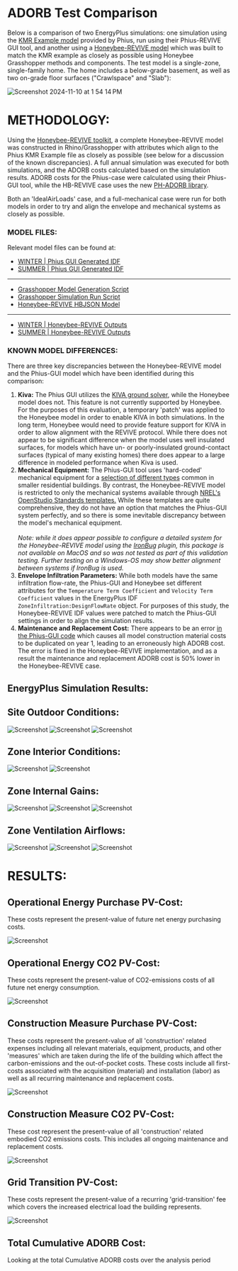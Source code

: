 # ADORB Test Comparison

Below is a comparison of two EnergyPlus simulations: one simulation using the [KMR Example model](https://github.com/Phius-ResearchComittee/REVIVE/releases/tag/v24.2.0) provided by Phius, run using their Phius-REVIVE GUI tool, and another using a [Honeybee-REVIVE model](https://github.com/PH-Tools/honeybee_REVIVE_grasshopper/blob/main/tests/phius_rv2024_model.hbjson) which was built to match the KMR example as closely as possible using Honeybee Grasshopper methods and components. The test model is a single-zone, single-family home. The home includes a below-grade basement, as well as two on-grade floor surfaces ("Crawlspace" and "Slab"):

![Screenshot 2024-11-10 at 1 54 14 PM](https://github.com/user-attachments/assets/16ee8959-04b4-4815-8975-660c6f56d87b)

# METHODOLOGY:
Using the [Honeybee-REVIVE toolkit](https://github.com/PH-Tools/honeybee_REVIVE_grasshopper/tree/main), a complete Honeybee-REVIVE model was constructed in Rhino/Grasshopper with attributes which align to the Phius KMR Example file as closely as possible (see below for a discussion of the known discrepancies). A full annual simulation was executed for both simulations, and the ADORB costs calculated based on the simulation results. ADORB costs for the Phius-case were calculated using their Phius-GUI tool, while the HB-REVIVE case uses the new [PH-ADORB library](https://github.com/PH-Tools/PH_ADORB).

Both an 'IdealAirLoads' case, and a full-mechanical case were run for both models in order to try and align the envelope and mechanical systems as closely as possible.


### MODEL FILES:
Relevant model files can be found at:
- [WINTER | Phius GUI Generated IDF](https://github.com/PH-Tools/honeybee_REVIVE_grasshopper/tree/main/tests/resilience/winter/phius_gui)
- [SUMMER | Phius GUI Generated IDF](https://github.com/PH-Tools/honeybee_REVIVE_grasshopper/tree/main/tests/resilience/summer/phius_gui)
- - - 
- [Grasshopper Model Generation Script](https://github.com/PH-Tools/honeybee_REVIVE_grasshopper/blob/main/tests/phius_rv2024_model.gh)
- [Grasshopper Simulation Run Script](https://github.com/PH-Tools/honeybee_REVIVE_grasshopper/blob/main/tests/phius_rv2024_simulate_resiliency.gh)
- [Honeybee-REVIVE HBJSON Model](https://github.com/PH-Tools/honeybee_REVIVE_grasshopper/blob/main/tests/phius_rv2024_model.hbjson)
- - - 
- [WINTER | Honeybee-REVIVE Outputs](https://github.com/PH-Tools/honeybee_REVIVE_grasshopper/tree/main/tests/resilience/winter/hbrv)
- [SUMMER | Honeybee-REVIVE Outputs](https://github.com/PH-Tools/honeybee_REVIVE_grasshopper/tree/main/tests/resilience/summer/hbrv)

### KNOWN MODEL DIFFERENCES:
There are three key discrepancies between the Honeybee-REVIVE model and the Phius-GUI model which have been identified during this comparison:
1. **Kiva:** The Phius GUI utilizes the [KIVA ground solver](https://kiva.readthedocs.io/en/stable/), while the Honeybee model does not. This feature is not currently supported by Honeybee. For the purposes of this evaluation, a temporary 'patch' was applied to the Honeybee model in order to enable KIVA in both simulations. In the long term, Honeybee would need to provide feature support for KIVA in order to allow alignment with the REVIVE protocol. While there does not appear to be significant difference when the model uses well insulated surfaces, for models which have un- or poorly-insulated ground-contact surfaces (typical of many existing homes) there does appear to a large difference in modeled performance when Kiva is used.
1. **Mechanical Equipment:** The Phius-GUI tool uses 'hard-coded' mechanical equipment for a [selection of different types](https://github.com/Phius-ResearchComittee/REVIVE/blob/5ddd9cc7f55639071ac35f9b1701c286b68b1ca6/REVIVE2024/hvac.py#L106) common in smaller residential buildings. By contrast, the Honeybee-REVIVE model is restricted to only the mechanical systems available through [NREL's OpenStudio Standards templates.](https://github.com/NREL/openstudio-standards) While these templates are quite comprehensive, they do not have an option that matches the Phius-GUI system perfectly, and so there is some inevitable discrepancy between the model's mechanical equipment. </br></br>
*Note: while it does appear possible to configure a detailed system for the Honeybee-REVIVE model using the [IronBug](https://github.com/MingboPeng/Ironbug) plugin, this package is not available on MacOS and so was not tested as part of this validation testing. Further testing on a Windows-OS may show better alignment between systems if IronBug is used.*
1. **Envelope Infiltration Parameters:** While both models have the same infiltration flow-rate, the Phius-GUI and Honeybee set different attributes for the `Temperature Term Coefficient` and `Velocity Term Coefficient` values in the EnergyPlus IDF `ZoneInfiltration:DesignFlowRate` object. For purposes of this study, the Honeybee-REVIVE IDF values were patched to match the Phius-GUI settings in order to align the simulation results. 
1. **Maintenance and Replacement Cost:** There appears to be an error [in the Phius-GUI code](https://github.com/Phius-ResearchComittee/REVIVE/blob/5ddd9cc7f55639071ac35f9b1701c286b68b1ca6/REVIVE2024/simulate.py#L1067) which causes all model construction material costs to be duplicated on year 1, leading to an erroneously high ADORB cost. The error is fixed in the Honeybee-REVIVE implementation, and as a result the maintenance and replacement ADORB cost is 50% lower in the Honeybee-REVIVE case.



## EnergyPlus Simulation Results:

## Site Outdoor Conditions:

![Screenshot](./energy_plus/png/site_outdoor_air_drybulb_temperature.png)
![Screenshot](./energy_plus/png/site_outdoor_air_relative_humidity.png)
![Screenshot](./energy_plus/png/site_outdoor_air_wetbulb_temperature.png)

## Zone Interior Conditions:
![Screenshot](./energy_plus/png/zone_mean_air_temperature.png)
![Screenshot](./energy_plus/png/zone_air_relative_humidity.png)

## Zone Internal Gains:
![Screenshot](./energy_plus/png/zone_lights_electricity_energy.png)
![Screenshot](./energy_plus/png/zone_people_total_heating_energy.png)
![Screenshot](./energy_plus/png/zone_electric_equipment_electricity_energy.png)

## Zone Ventilation Airflows:
![Screenshot](./energy_plus/png/zone_mechanical_ventilation_standard_density_volume_flow_rate.png)
![Screenshot](./energy_plus/png/zone_infiltration_standard_density_volume_flow_rate.png)
![Screenshot](./energy_plus/png/zone_ventilation_standard_density_volume_flow_rate.png)

# RESULTS:

## Operational Energy Purchase PV-Cost:
These costs represent the present-value of future net energy purchasing costs. 

![Screenshot](./png/energy_purchase_cost.png)

## Operational Energy CO2 PV-Cost:
These costs represent the present-value of CO2-emissions costs of all future net energy consumption.

![Screenshot](./png/energy_CO2_cost.png)


## Construction Measure Purchase PV-Cost:
These costs represent the present-value of all 'construction' related expenses including all relevant materials, equipment, products, and other 'measures' which are taken during the life of the building which affect the carbon-emissions and the out-of-pocket costs. These costs include all first-costs associated with the acquisition (material) and installation (labor) as well as all recurring maintenance and replacement costs.

![Screenshot](./png/construction_purchase_cost.png)


## Construction Measure CO2 PV-Cost:
These cost represent the present-value of all 'construction' related embodied CO2 emissions costs. This includes all ongoing maintenance and replacement costs. 

![Screenshot](./png/construction_CO2_cost.png)


## Grid Transition PV-Cost:
These costs represent the present-value of a recurring 'grid-transition' fee which covers the increased electrical load the building represents.

![Screenshot](./png/grid_transition_cost.png)


## Total Cumulative ADORB Cost:
Looking at the total Cumulative ADORB costs over the analysis period

